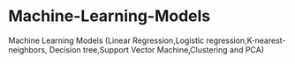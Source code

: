 # Machine-Learning-Models
Machine Learning Models (Linear Regression,Logistic regression,K-nearest-neighbors, Decision tree,Support Vector Machine,Clustering and PCA)
